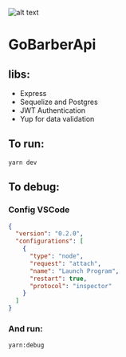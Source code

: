 ![alt text](https://i.ibb.co/mXnXWYR/james-harden-cropped-adrrcka6po2g1feaaueg721vj.jpg=200x150)

# GoBarberApi

## libs:

* Express
* Sequelize and Postgres
* JWT Authentication
* Yup for data validation

## To run:

```
yarn dev
```

## To debug:

### Config VSCode
```json
{
  "version": "0.2.0",
  "configurations": [
    {
      "type": "node",
      "request": "attach",
      "name": "Launch Program",
      "restart": true,
      "protocol": "inspector"
    }
  ]
}
```

### And run:

```
yarn:debug
```

